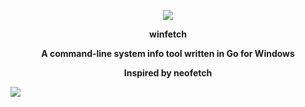 <p align="center">
    <b>
    <img src="https://raw.githubusercontent.com/M4cs/winfetch/master/gitimages/logo.png"/>
    <p align="center">winfetch</h1>
    <p align="center">A command-line system info tool written in Go for Windows</p>
    <p align="center">Inspired by neofetch</p></b>
    <img src="https://raw.githubusercontent.com/M4cs/winfetch/master/gitimages/preview.gif"/>
</p>
